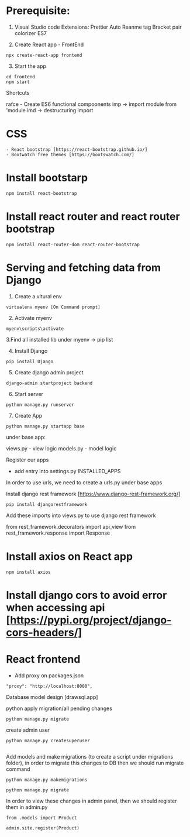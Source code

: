 # Prerequisite:

1. Visual Studio code
    Extensions:
      Prettier
      Auto Reanme tag
      Bracket pair colorizer
      ES7
      
      
2. Create React app - FrontEnd

```
npx create-react-app frontend
```

3. Start the app

```
cd frontend
npm start
```

Shortcuts

rafce - Create ES6 functional compoonents 
imp -> import module from 'module
imd -> destructuring import 


# CSS 
    - React bootstrap [https://react-bootstrap.github.io/]
    - Bootwatch free themes [https://bootswatch.com/]
    
# Install bootstarp

```
npm install react-bootstrap
```

# Install react router and react router bootstrap

```
npm install react-router-dom react-router-bootstrap
```

# Serving and fetching data from Django
      
1. Create a vitural env
```
virtualenv myenv [On Command prompt]
```

2. Activate myenv

```
myenv\scripts\activate
```

3.Find all installed lib under myenv -> pip list

4. Install Django

```
pip install Django
```

5. Create django admin project

```
django-admin startproject backend
```

6. Start server

```
python manage.py runserver
```

7. Create App

```
python manage.py startapp base
```

under base app:

views.py - view logic
models.py - model logic

Register our apps 

 - add entry into settings.py INSTALLED_APPS

In order to use urls, we need to create a urls.py under base apps

Install django rest framework [https://www.django-rest-framework.org/]

```
pip install djangorestframework
```
Add these imports into views.py to use django rest framework

from rest_framework.decorators import api_view
from rest_framework.response import Response


# Install axios on React app

```
npm install axios
```

# Install django cors to avoid error when accessing api [https://pypi.org/project/django-cors-headers/]


# React frontend 

 - Add proxy on packages.json

```
"proxy": "http://localhost:8000",
```

Database model design [drawsql.app]

python apply migration/all pending changes

```
python manage.py migrate

```

create admin user

```
python manage.py createsuperuser


```

Add models and make migrations (to create a script under migrations folder), in order to migrate this changes to DB then we should run migrate command

```
python manage.py makemigrations

python manage.py migrate
```

In order to view these changes in admin panel, then we should register them in admin.py

```
from .models import Product

admin.site.register(Product)
```



